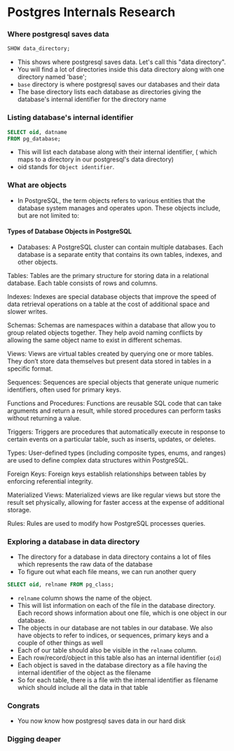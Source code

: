 # Postgres Internals Research

### Where postgresql saves data
```sql
SHOW data_directory;
```
- This shows where postgresql saves data. Let's call this "data directory".
- You will find a lot of directories inside this data directory along with one directory named 'base';
- `base` directory is where postgresql saves our databases and their data
- The base directory lists each database as directories giving the database's internal identifier for the directory name


### Listing database's internal identifier

```sql
SELECT oid, datname
FROM pg_database;
```
- This will list each database along with their internal identifier, ( which maps to a 
directory in our postgresql's data directory)
- oid stands for `Object identifier`. 

### What are objects
- In PostgreSQL, the term objects refers to various entities that the database system manages and operates upon. These objects include, but are not limited to:

#### Types of Database Objects in PostgreSQL
- Databases: A PostgreSQL cluster can contain multiple databases. Each database is a separate entity that contains its own tables, indexes, and other objects.

Tables: Tables are the primary structure for storing data in a relational database. Each table consists of rows and columns.

Indexes: Indexes are special database objects that improve the speed of data retrieval operations on a table at the cost of additional space and slower writes.

Schemas: Schemas are namespaces within a database that allow you to group related objects together. They help avoid naming conflicts by allowing the same object name to exist in different schemas.

Views: Views are virtual tables created by querying one or more tables. They don’t store data themselves but present data stored in tables in a specific format.

Sequences: Sequences are special objects that generate unique numeric identifiers, often used for primary keys.

Functions and Procedures: Functions are reusable SQL code that can take arguments and return a result, while stored procedures can perform tasks without returning a value.

Triggers: Triggers are procedures that automatically execute in response to certain events on a particular table, such as inserts, updates, or deletes.

Types: User-defined types (including composite types, enums, and ranges) are used to define complex data structures within PostgreSQL.

Foreign Keys: Foreign keys establish relationships between tables by enforcing referential integrity.

Materialized Views: Materialized views are like regular views but store the result set physically, allowing for faster access at the expense of additional storage.

Rules: Rules are used to modify how PostgreSQL processes queries.

### Exploring a database in data directory
- The directory for a database in data directory contains a lot of files which represents the raw data of the database
- To figure out what each file means, we can run another query

```sql
SELECT oid, relname FROM pg_class;
```
- `relname` column shows the name of the object.
- This will list information on each of the file in the database directory. Each record shows information about one file, 
which is one object in our database.
- The objects in our database are not tables in our database. We also have objects to refer to
indices, or sequences, primary keys and a couple of other things as well
- Each of our table should also be visible in the `relname` column. 
- Each row/record/object in this table also has an internal identifier (`oid`)
- Each object is saved in the database directory as a file having the internal identifier of the object as the filename
- So for each table, there is a file with the internal identifier as filename which should include all the data in that table

### Congrats
- You now know how postgresql saves data in our hard disk

### Digging deaper

